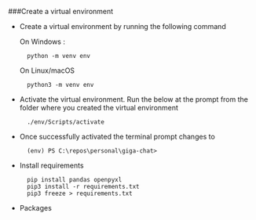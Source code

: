 ###Create a virtual environment

- Create a virtual environment by running the following command
  
  On Windows :

        python -m venv env

  On Linux/macOS

        python3 -m venv env

- Activate the virtual environment. Run the below at the prompt from the folder where you created the virtual environment

        ./env/Scripts/activate

- Once successfully activated the terminal prompt changes to

        (env) PS C:\repos\personal\giga-chat>

- Install requirements

        pip install pandas openpyxl
        pip3 install -r requirements.txt
        pip3 freeze > requirements.txt

- Packages
  
